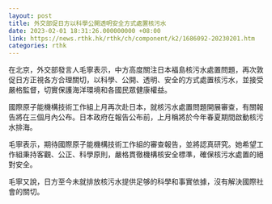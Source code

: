 ```yaml
---
layout: post
title: 外交部促日方以科學公開透明安全方式處置核污水
date: 2023-02-01 18:31:26.000000000 +08:00
link: https://news.rthk.hk/rthk/ch/component/k2/1686092-20230201.htm
categories: rthk
---
```


在北京，外交部發言人毛寧表示，中方高度關注日本福島核污水處置問題，再次敦促日方正視各方合理關切，以科學、公開、透明、安全的方式處置核污水，並接受嚴格監督，切實保護海洋環境和各國民眾健康權益。 

國際原子能機構技術工作組上月再次赴日本，就核污水處置問題開展審查，有關報告將在三個月內公布。日本政府在報告公布前，上月稱將於今年春夏期間啟動核污水排海。

毛寧表示，期待國際原子能機構技術工作組的審查報告，並將認真研究。她希望工作組秉持客觀、公正、科學原則，嚴格貫徹機構核安全標準，確保核污水處置的絕對安全。

毛寧又說，日方至今未就排放核污水提供足够的科學和事實依據，沒有解決國際社會的關切。

  　
